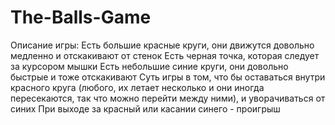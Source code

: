 # The-Balls-Game
Описание игры:
Есть большие красные круги, они движутся довольно медленно и отскакивают от стенок
Есть черная точка, которая следует за курсором мышки
Есть небольшие синие круги, они довольно быстрые и тоже отскакивают
Суть игры в том, что бы оставаться внутри красного круга (любого, их летает несколько и они иногда пересекаются, так что можно перейти между ними), и уворачиваться от синих
При выходе за красный или касании синего - проигрыш
